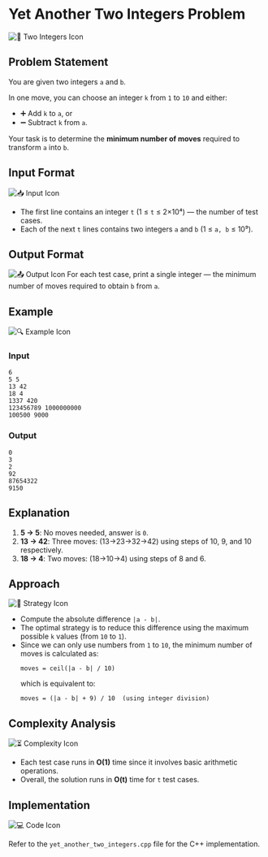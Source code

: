 # Yet Another Two Integers Problem

![🔢 Two Integers Icon](https://example.com/two_integers_icon.png)

## Problem Statement
You are given two integers `a` and `b`.

In one move, you can choose an integer `k` from `1` to `10` and either:
- ➕ Add `k` to `a`, or
- ➖ Subtract `k` from `a`.

Your task is to determine the **minimum number of moves** required to transform `a` into `b`.

## Input Format
![📥 Input Icon](https://example.com/input_icon.png)
- The first line contains an integer `t` (1 ≤ `t` ≤ 2×10⁴) — the number of test cases.
- Each of the next `t` lines contains two integers `a` and `b` (1 ≤ `a, b` ≤ 10⁹).

## Output Format
![📤 Output Icon](https://example.com/output_icon.png)
For each test case, print a single integer — the minimum number of moves required to obtain `b` from `a`.

## Example
![🔍 Example Icon](https://example.com/example_icon.png)
### Input
```
6
5 5
13 42
18 4
1337 420
123456789 1000000000
100500 9000
```
### Output
```
0
3
2
92
87654322
9150
```

## Explanation
1. **5 → 5**: No moves needed, answer is `0`.
2. **13 → 42**: Three moves: (13→23→32→42) using steps of 10, 9, and 10 respectively.
3. **18 → 4**: Two moves: (18→10→4) using steps of 8 and 6.

## Approach
![🧠 Strategy Icon](https://example.com/strategy_icon.png)

- Compute the absolute difference `|a - b|`.
- The optimal strategy is to reduce this difference using the maximum possible `k` values (from `10` to `1`).
- Since we can only use numbers from `1` to `10`, the minimum number of moves is calculated as:
  ```
  moves = ceil(|a - b| / 10)
  ```
  which is equivalent to:
  ```
  moves = (|a - b| + 9) / 10  (using integer division)
  ```

## Complexity Analysis
![⏳ Complexity Icon](https://example.com/complexity_icon.png)

- Each test case runs in **O(1)** time since it involves basic arithmetic operations.
- Overall, the solution runs in **O(t)** time for `t` test cases.

## Implementation
![💻 Code Icon](https://example.com/code_icon.png)

Refer to the `yet_another_two_integers.cpp` file for the C++ implementation.

